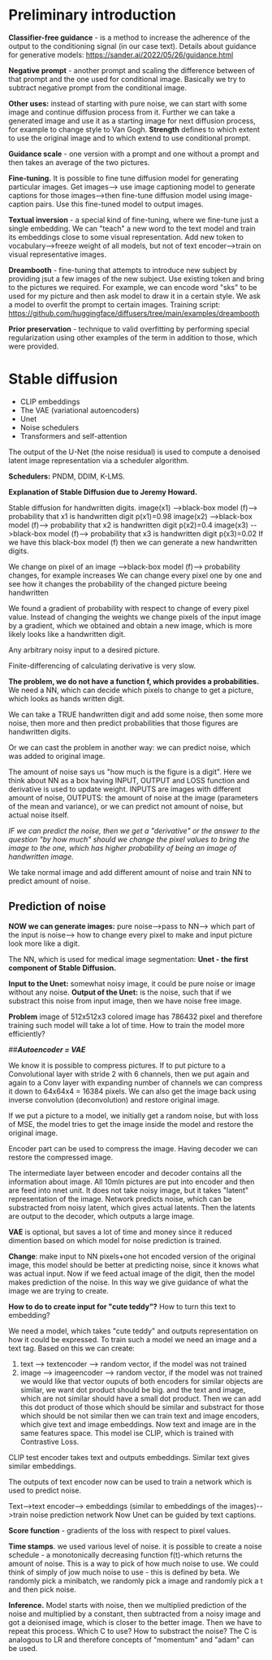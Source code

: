 # Preliminary introduction

**Classifier-free guidance** - is a method to increase the adherence of the output to the 
conditioning signal (in our case text). Details about guidance for generative models: https://sander.ai/2022/05/26/guidance.html

**Negative prompt**  - another prompt and scaling the difference between of that prompt and 
the one used for conditional image. Basically we try to subtract negative prompt from the 
conditional image.

**Other uses:** instead of starting with pure noise, we can start with some image and continue 
diffusion process from it. Further we can take a generated image and use it as a starting 
image for next diffusion process, for example to change style to Van Gogh.
**Strength** defines to which extent to use the original image and to which extend to use 
conditional prompt.

**Guidance scale** - one version with a prompt and one without a prompt and then takes an average 
of the two pictures.

**Fine-tuning.** It is possible to fine tune diffusion model for generating particular images.
Get images--> use image captioning model to generate captions for those images-->then fine-tune 
diffusion model using image-caption pairs.
Use this fine-tuned model to output images.

**Textual inversion** - a special kind of fine-tuning, where we fine-tune just a single embedding.
We can "teach" a new word to the text model and train its embeddings close to some visual representation.
Add new token to vocabulary-->freeze weight of all models, but not of text encoder-->train on visual representative images.

**Dreambooth**  - fine-tuning that attempts to introduce new subject by providing jsut a few images of the new subject.
Use existing token and bring to the pictures we required. For example, we can encode word "sks" to be used for my
picture and then ask model to draw it in a certain style. We ask a model to overfit the prompt to certain images.
Training script: https://github.com/huggingface/diffusers/tree/main/examples/dreambooth

**Prior preservation** - technique to valid overfitting by performing special regularization using other examples of the term 
in addition to those, which were provided.

# Stable diffusion

* CLIP embeddings
* The VAE (variational autoencoders)
* Unet
* Noise schedulers
* Transformers and self-attention

The output of the U-Net (the noise residual) is used to compute a denoised latent image representation via a scheduler 
algorithm.

**Schedulers:** PNDM, DDIM, K-LMS.

**Explanation of Stable Diffusion due to Jeremy Howard.**

Stable diffusion for handwritten digits.
image(x1) -->black-box model (f)--> probability that x1 is handwritten digit p(x1)=0.98
image(x2) -->black-box model (f)--> probability that x2 is handwritten digit p(x2)=0.4
image(x3) -->black-box model (f)--> probability that x3 is handwritten digit p(x3)=0.02
If we have this black-box model (f) then we can generate a new handwritten digits.

We change on pixel of an image -->black-box model (f)--> probability changes, for example increases
We can change every pixel one by one and see how it changes the probability of the changed picture beeing handwritten

We found a gradient of probability with respect to change of every pixel value.
Instead of changing the weights we change pixels of the input image by a gradient, which we obtained and
obtain a new image, which is more likely looks like a handwritten digit.

Any arbitrary noisy input to a desired picture.

Finite-differencing of calculating derivative is very slow.

**The problem, we do not have a function f, which provides a probabilities.**
We need a NN, which can decide which pixels to change to get a picture, which looks as hands written digit.

We can take a TRUE handwritten digit and add some noise, then some more noise, then more and 
then predict probabilities that those figures are handwritten digits.

Or we can cast the problem in another way: we can predict noise, which was added to original image.

The amount of noise says us "how much is the figure is a digit".
Here we think about NN as a box having INPUT, OUTPUT and LOSS function and derivative is used to update weight.
INPUTS are images with different amount of noise, OUTPUTS: the amount of noise 
at the image (parameters of the mean and variance), or we can predict not amount of noise, but actual noise itself.

_IF we can predict the noise, then we get a "derivative" or the answer to the question "by how much" should we
change the pixel values to bring the image to the one, which has higher probability of being an image of handwritten
image._

We take normal image and add different amount of noise and train NN to predict amount of noise.

## Prediction of noise
**NOW we can generate images:** pure noise-->pass to NN--> which part of the input is noise--> how to change 
every pixel to make and input picture look more like a digit.

The NN, which is used for medical image segmentation: **Unet - the first component of Stable Diffusion.**

**Input to the Unet:** somewhat noisy image, it could be pure noise or image without any noise.
**Output of the Unet:** is the noise, such that if we substract this noise from input image, 
then we have noise free image.

**Problem**
image of 512x512x3 colored image has 786432 pixel and therefore training such model will take a lot of time.
How to train the model more efficiently?

##_**Autoencoder = VAE**_

We know it is possible to compress pictures. If to put picture to a Convolutional layer with stride 2 with 6 channels,
then we put again and again to a Conv layer with expanding number of channels we can compress it down to 64x64x4 = 16384
pixels. We can also get the image back using inverse convolution (deconvolution) and restore original image.

If we put a picture to a model, we initially get a random noise, but with loss of MSE, the model tries to get the 
image inside the model and restore the original image.

Encoder part can be used to compress the image. Having decoder we can restore the compressed image.

The intermediate layer between encoder and decoder contains all the information about image. All 10mln pictures
are put into encoder and then are feed into nnet unit. It does not take noisy image, but it takes "latent"
representation of the image. Network predicts noise, which can be substracted from noisy latent, which gives 
actual latents. Then the latents are output to the decoder, which outputs a large image.

**VAE** is optional, but saves a lot of time and money since it reduced dimention based on which model for 
noise prediction is trained.

**Change**: make input to NN pixels+one hot encoded version of the original image, this model should be better 
at predicting noise, since it knows what was actual input.
Now if we feed actual image of the digit, then the model makes prediction of the noise. In this way we give guidance
of what the image we are trying to create.

**How to do to create input for "cute teddy"?** How to turn this text to embedding?

We need a model, which takes "cute teddy" and outputs representation on how it could be expressed.
To train such a model we need an image and a text tag.
Based on this we can create: 
1. text --> textencoder --> random vector, if the model was not trained
2. image --> imageencoder --> random vector, if the model was not trained
we would like that vector ouputs of both encoders for similar objects are similar, we want dot product
should be big. and the text and image, which are not similar should have a small dot product.
Then we can add this dot product of those which should be similar and substract for those which should be not similar
then we can train text and image encoders, which give text and image embeddings. Now text and image are in the same 
features space. This model ise CLIP, which is trained with Contrastive Loss. 

CLIP test encoder takes text and outputs embeddings. Similar text gives similar embeddings.

The outputs of text encoder now can be used to train a network which is used to predict noise.

Text-->text encoder--> embeddings (similar to embeddings of the images)-->train noise prediction network
Now Unet can be guided by text captions.

**Score function** - gradients of the loss with respect to pixel values.

**Time stamps**. we used various level of noise. it is possible to create a noise schedule - a monotonically decreasing
function f(t)-which returns the amount of noise. This is a way to pick of how much noise to use.
We could think of simply of jow much noise to use - this is defined by beta.
We randomly pick a minibatch, we randomly pick a image and randomly pick a t and then pick noise.

**Inference.** Model starts with noise, then we multiplied prediction of the noise and multiplied by a constant,
then subtracted from a noisy image and got a deionised image, which is closer to the better image. Then we have to
repeat this process. Which C to use? How to substract the noise? The C is analogous to LR and therefore concepts
of "momentum" and "adam" can be used.








